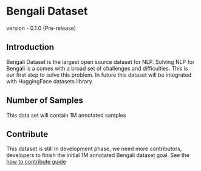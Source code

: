 # Bengali Dataset

version - 0.1.0 (Pre-release)
## Introduction
Bengali Dataset is the largest open source dataset for NLP. Solving NLP for Bengali is a comes with a broad set of challenges and difficulties. This is our first step to solve this problem. In future this dataset will be integrated with HuggingFace datasets library.

## Number of Samples
This data set will contain 1M annotated samples

## Contribute
This dataset is still in development phase, we need more contributors, developers to finish the initial 1M annotated Bengali dataset goal.
See the [how to contribute guide](https://github.com/neuropark/bengali-dataset/blob/master/how_to_contribute.md)

